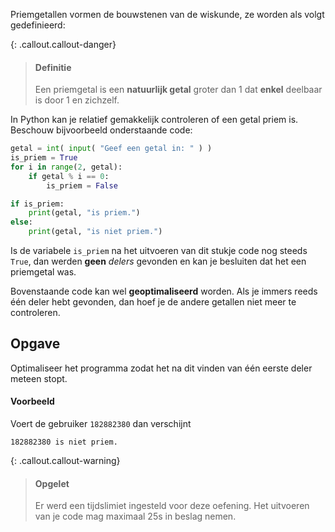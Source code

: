 Priemgetallen vormen de bouwstenen van de wiskunde, ze worden als volgt gedefinieerd:

{: .callout.callout-danger}
> #### Definitie
> Een priemgetal is een **natuurlijk getal** groter dan 1 dat **enkel** deelbaar is door 1 en zichzelf.

In Python kan je relatief gemakkelijk controleren of een getal priem is. Beschouw bijvoorbeeld onderstaande code:

```python
getal = int( input( "Geef een getal in: " ) )
is_priem = True
for i in range(2, getal):
    if getal % i == 0:
        is_priem = False

if is_priem:
    print(getal, "is priem.")
else:
    print(getal, "is niet priem.")
```

Is de variabele `is_priem` na het uitvoeren van dit stukje code nog steeds `True`, dan werden **geen** *delers* gevonden en kan je besluiten dat het een priemgetal was.

Bovenstaande code kan wel **geoptimaliseerd** worden. Als je immers reeds één deler hebt gevonden, dan hoef je de andere getallen niet meer te controleren.

## Opgave
Optimaliseer het programma zodat het na dit vinden van één eerste deler meteen stopt.

#### Voorbeeld
Voert de gebruiker `182882380` dan verschijnt
```
182882380 is niet priem.
```

{: .callout.callout-warning}
> #### Opgelet
>
> Er werd een tijdslimiet ingesteld voor deze oefening. Het uitvoeren van je code mag maximaal 25s in beslag nemen.
